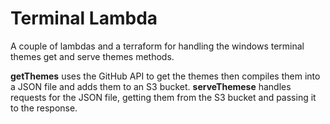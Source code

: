 # Terminal Lambda

A couple of lambdas and a terraform for handling the windows terminal themes get and serve themes methods.

**getThemes** uses the GitHub API to get the themes then compiles them into a JSON file and adds them to an S3 bucket. **serveThemese** handles requests for the JSON file, getting them from the S3 bucket and passing it to the response.
